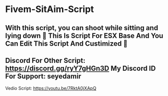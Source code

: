 # Fivem-SitAim-Script
With this script, you can shoot while sitting and lying down 🤠
This Is Script For ESX Base And You Can Edit This Script And Custimized 🔑
--------------------------------------------------------------------
Discord For Other Script: https://discord.gg/ryY7gHGn3D 
My Discord ID For Support: seyedamir
--------------------------------------------------------------------
Vedio Script: https://youtu.be/7RktA0jXApQ
